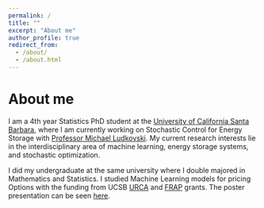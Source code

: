 ```yaml
---
permalink: /
title: ""
excerpt: "About me"
author_profile: true
redirect_from: 
  - /about/
  - /about.html
---
```




About me
======
I am a 4th year Statistics PhD student at the [University of California Santa Barbara](https://www.ucsb.edu), where I am currently working on Stochastic Control for Energy Storage with [Professor Michael Ludkovski](https://ludkovski.pstat.ucsb.edu). My current research interests lie in the interdisciplinary area of machine learning, energy storage systems, and stochastic optimization.  

I did my undergraduate at the same university where I double majored in Mathematics and Statistics. I studied Machine Learning models for pricing Options with the funding from UCSB [URCA](https://urca.ucsb.edu) and [FRAP](https://urca.ucsb.edu/frap) grants. The poster presentation can be seen [here](https://www.researchgate.net/publication/351945890_Can_Machine_Learning_Models_Price_Options). 

 